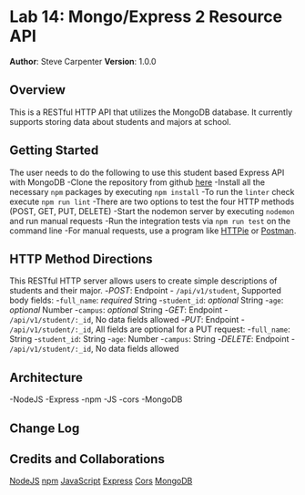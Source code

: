 # Lab 14: Mongo/Express 2 Resource API

**Author**: Steve Carpenter
**Version**: 1.0.0

## Overview
This is a RESTful HTTP API that utilizes the MongoDB database. It currently
supports storing data about students and majors at school.

## Getting Started
The user needs to do the following to use this student based Express API with MongoDB
-Clone the repository from github [here](https://github.com/stevegcarpenter/14-mongoose-populate)
-Install all the necessary `npm` packages by executing `npm install`
-To run the `linter` check execute `npm run lint`
-There are two options to test the four HTTP methods (POST, GET, PUT, DELETE)
  -Start the nodemon server by executing `nodemon` and run manual requests
  -Run the integration tests via `npm run test` on the command line
-For manual requests, use a program like [HTTPie](https://httpie.org/) or [Postman](https://www.getpostman.com/).

## HTTP Method Directions
This RESTful HTTP server allows users to create simple descriptions of students and their major.
-_POST_: Endpoint - `/api/v1/student`, Supported body fields:
  -`full_name`: _required_ String
  -`student_id`: _optional_ String
  -`age`: _optional_ Number
  -`campus`: _optional_ String
-_GET_: Endpoint - `/api/v1/student/:_id`, No data fields allowed
-_PUT_: Endpoint - `/api/v1/student/:_id`, All fields are optional for a PUT request:
  -`full_name`: String
  -`student_id`: String
  -`age`: Number
  -`campus`: String
-_DELETE_: Endpoint - `/api/v1/student/:_id`, No data fields allowed

## Architecture
-NodeJS
-Express
-npm
-JS
-cors
-MongoDB

## Change Log

## Credits and Collaborations
[NodeJS](https://nodejs.org)
[npm](https://www.npmjs.com/)
[JavaScript](https://www.javascript.com/)
[Express](https://expressjs.com/)
[Cors](https://www.npmjs.com/package/cors)
[MongoDB](https://www.mongodb.com/)

